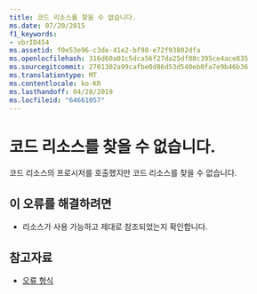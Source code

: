 ```yaml
---
title: 코드 리소스를 찾을 수 없습니다.
ms.date: 07/20/2015
f1_keywords:
- vbrID454
ms.assetid: f0e53e96-c3de-41e2-bf98-e72f93802dfa
ms.openlocfilehash: 316d60a01c5dca56f27da25df08c395ce4ace835
ms.sourcegitcommit: 2701302a99cafbe0d86d53d540eb0fa7e9b46b36
ms.translationtype: MT
ms.contentlocale: ko-KR
ms.lasthandoff: 04/28/2019
ms.locfileid: "64661057"
---
```

# <a name="code-resource-not-found"></a>코드 리소스를 찾을 수 없습니다.
코드 리소스의 프로시저를 호출했지만 코드 리소스를 찾을 수 없습니다.  
  
## <a name="to-correct-this-error"></a>이 오류를 해결하려면  
  
- 리소스가 사용 가능하고 제대로 참조되었는지 확인합니다.  
  
## <a name="see-also"></a>참고자료

- [오류 형식](../../visual-basic/programming-guide/language-features/error-types.md)
